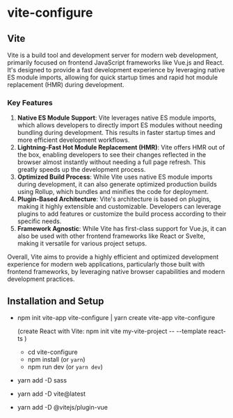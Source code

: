 # vite-configure

## Vite

Vite is a build tool and development server for modern web development, primarily focused on frontend JavaScript frameworks like Vue.js and React. It's designed to provide a fast development experience by leveraging native ES module imports, allowing for quick startup times and rapid hot module replacement (HMR) during development.

### Key Features

1. **Native ES Module Support**: Vite leverages native ES module imports, which allows developers to directly import ES modules without needing bundling during development. This results in faster startup times and more efficient development workflows.
2. **Lightning-Fast Hot Module Replacement (HMR)**: Vite offers HMR out of the box, enabling developers to see their changes reflected in the browser almost instantly without needing a full page refresh. This greatly speeds up the development process.
3. **Optimized Build Process**: While Vite uses native ES module imports during development, it can also generate optimized production builds using Rollup, which bundles and minifies the code for deployment.
4. **Plugin-Based Architecture**: Vite's architecture is based on plugins, making it highly extensible and customizable. Developers can leverage plugins to add features or customize the build process according to their specific needs.
5. **Framework Agnostic**: While Vite has first-class support for Vue.js, it can also be used with other frontend frameworks like React or Svelte, making it versatile for various project setups.

Overall, Vite aims to provide a highly efficient and optimized development experience for modern web applications, particularly those built with frontend frameworks, by leveraging native browser capabilities and modern development practices.

## Installation and Setup

* npm init vite-app vite-configure | yarn create vite-app vite-configure

  (create React with Vite: npm init vite my-vite-project -- --template react-ts
  )

  * cd vite-configure
  * npm install (or `yarn`)
  * npm run dev (or `yarn dev`)
* yarn add -D sass
* yarn add -D vite@latest
* yarn add -D @vitejs/plugin-vue
